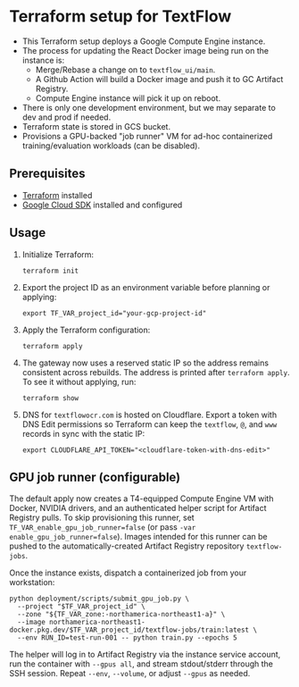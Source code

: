 # Terraform setup for TextFlow

* This Terraform setup deploys a Google Compute Engine instance.
* The process for updating the React Docker image being run on the instance is:
   * Merge/Rebase a change on to `textflow_ui/main`.
   * A Github Action will build a Docker image and push it to GC Artifact Registry.
   * Compute Engine instance will pick it up on reboot.
* There is only one development environment, but we may separate to dev and prod if needed.
* Terraform state is stored in GCS bucket.
* Provisions a GPU-backed "job runner" VM for ad-hoc containerized training/evaluation workloads (can be disabled).

## Prerequisites

- [Terraform](https://learn.hashicorp.com/tutorials/terraform/install-cli) installed
- [Google Cloud SDK](https://cloud.google.com/sdk/docs/install) installed and configured

## Usage

1. Initialize Terraform:
   ```
   terraform init
   ```

2. Export the project ID as an environment variable before planning or applying:
   ```
   export TF_VAR_project_id="your-gcp-project-id"
   ```

3. Apply the Terraform configuration:
   ```
   terraform apply
   ```

4. The gateway now uses a reserved static IP so the address remains consistent across rebuilds. The address is printed after `terraform apply`. To see it without applying, run:
   ```
   terraform show
   ```

5. DNS for `textflowocr.com` is hosted on Cloudflare. Export a token with DNS Edit permissions so Terraform can keep the `textflow`, `@`, and `www` records in sync with the static IP:
   ```
   export CLOUDFLARE_API_TOKEN="<cloudflare-token-with-dns-edit>"
   ```

## GPU job runner (configurable)

The default apply now creates a T4-equipped Compute Engine VM with Docker, NVIDIA drivers, and an authenticated helper script for Artifact Registry pulls. To skip provisioning this runner, set `TF_VAR_enable_gpu_job_runner=false` (or pass `-var enable_gpu_job_runner=false`). Images intended for this runner can be pushed to the automatically-created Artifact Registry repository `textflow-jobs`.

Once the instance exists, dispatch a containerized job from your workstation:

```
python deployment/scripts/submit_gpu_job.py \
  --project "$TF_VAR_project_id" \
  --zone "${TF_VAR_zone:-northamerica-northeast1-a}" \
  --image northamerica-northeast1-docker.pkg.dev/$TF_VAR_project_id/textflow-jobs/train:latest \
  --env RUN_ID=test-run-001 -- python train.py --epochs 5
```

The helper will log in to Artifact Registry via the instance service account, run the container with `--gpus all`, and stream stdout/stderr through the SSH session. Repeat `--env`, `--volume`, or adjust `--gpus` as needed.
   

